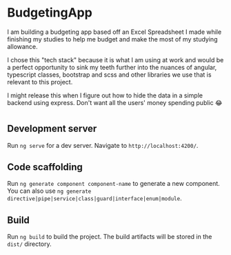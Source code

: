 # BudgetingApp

I am building a budgeting app based off an Excel Spreadsheet I made while finishing my studies to help me budget and make the most of my studying allowance.

I chose this "tech stack" because it is what I am using at work and would be a perfect opportunity to sink my teeth further into the nuances of angular, typescript classes, bootstrap and scss and other libraries we use that is relevant to this project.

I might release this when I figure out how to hide the data in a simple backend using express. Don't want all the users' money spending public 😂

#

## Development server

Run `ng serve` for a dev server. Navigate to `http://localhost:4200/`.

## Code scaffolding

Run `ng generate component component-name` to generate a new component. You can also use `ng generate directive|pipe|service|class|guard|interface|enum|module`.

## Build

Run `ng build` to build the project. The build artifacts will be stored in the `dist/` directory.
